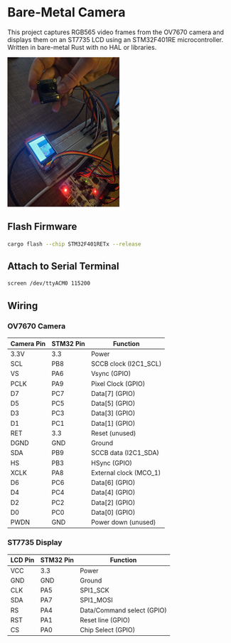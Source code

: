 # Bare-Metal Camera

This project captures RGB565 video frames from the OV7670 camera and displays them on an ST7735 LCD using an STM32F401RE microcontroller.
Written in bare-metal Rust with no HAL or libraries.

<img src="selfie.jpg" alt="Selfie" width="50%"/>

## Flash Firmware

```sh
cargo flash --chip STM32F401RETx --release
```

## Attach to Serial Terminal

```sh
screen /dev/ttyACM0 115200
```

## Wiring

### OV7670 Camera

| Camera Pin | STM32 Pin | Function              |
|------------|-----------|-----------------------|
|3.3V        |3.3        |Power                  |
|SCL         |PB8        |SCCB clock (I2C1_SCL)  |
|VS          |PA6        |Vsync (GPIO)           |
|PCLK        |PA9        |Pixel Clock (GPIO)     |
|D7          |PC7        |Data[7] (GPIO)         |
|D5          |PC5        |Data[5] (GPIO)         |
|D3          |PC3        |Data[3] (GPIO)         |
|D1          |PC1        |Data[1] (GPIO)         |
|RET         |3.3        |Reset (unused)         |
|DGND        |GND        |Ground                 |
|SDA         |PB9        |SCCB data (I2C1_SDA)   |
|HS          |PB3        |HSync (GPIO)           |
|XCLK        |PA8        |External clock (MCO_1) |
|D6          |PC6        |Data[6] (GPIO)         |
|D4          |PC4        |Data[4] (GPIO)         |
|D2          |PC2        |Data[2] (GPIO)         |
|D0          |PC0        |Data[0] (GPIO)         |
|PWDN        |GND        |Power down (unused)    |

### ST7735 Display

| LCD Pin | STM32 Pin | Function                  |
|---------|-----------|---------------------------|
|VCC      |3.3        |Power                      |
|GND      |GND        |Ground                     |
|CLK      |PA5        |SPI1_SCK                   |
|SDA      |PA7        |SPI1_MOSI                  |
|RS       |PA4        |Data/Command select (GPIO) |
|RST      |PA1        |Reset line (GPIO)          |
|CS       |PA0        |Chip Select (GPIO)         |